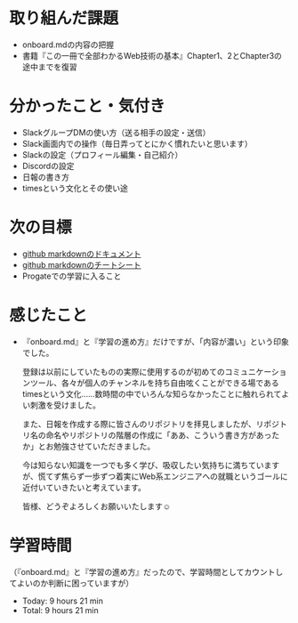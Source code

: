 # 取り組んだ課題
- onboard.mdの内容の把握
- 書籍『この一冊で全部わかるWeb技術の基本』Chapter1、2とChapter3の途中までを復習

# 分かったこと・気付き
- SlackグループDMの使い方（送る相手の設定・送信）
- Slack画面内での操作（毎日弄ってとにかく慣れたいと思います）
- Slackの設定（プロフィール編集・自己紹介）
- Discordの設定
- 日報の書き方
- timesという文化とその使い途

# 次の目標
- [github markdownのドキュメント](https://docs.github.com/ja/get-started/writing-on-github/getting-started-with-writing-and-formatting-on-github/basic-writing-and-formatting-syntax)
- [github markdownのチートシート](https://gist.github.com/mignonstyle/083c9e1651d7734f84c99b8cf49d57fa)
- Progateでの学習に入ること

# 感じたこと
- 『onboard.md』と『学習の進め方』だけですが、「内容が濃い」という印象でした。

  登録は以前にしていたものの実際に使用するのが初めてのコミュニケーションツール、各々が個人のチャンネルを持ち自由呟くことができる場であるtimesという文化......数時間の中でいろんな知らなかったことに触れられてよい刺激を受けました。
  
  また、日報を作成する際に皆さんのリポジトリを拝見しましたが、リポジトリ名の命名やリポジトリの階層の作成に「ああ、こういう書き方があったか」とお勉強させていただきました。
  
  今は知らない知識を一つでも多く学び、吸収したい気持ちに満ちていますが、慌てず焦らず一歩ずつ着実にWeb系エンジニアへの就職というゴールに近付いていきたいと考えています。
  
  皆様、どうぞよろしくお願いいたします☺️
  
# 学習時間
（『onboard.md』と『学習の進め方』だったので、学習時間としてカウントしてよいのか判断に困っていますが）
- Today: 9 hours 21 min
- Total: 9 hours 21 min
